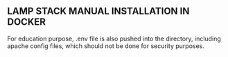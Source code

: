 ## LAMP STACK MANUAL INSTALLATION IN DOCKER ##

For education purpose, .env file is also pushed into the directory, including apache config files,
which should not be done for security purposes.

